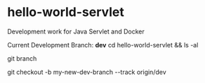 # hello-world-servlet
Development work for Java Servlet and Docker

Current Development Branch: **dev**
  cd hello-world-servlet && ls -al
  
  git branch 
  
  git checkout -b my-new-dev-branch --track origin/dev
  
  
  
